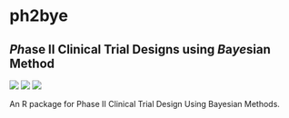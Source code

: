 # ph2bye

## *Ph*ase II Clinical Trial Designs using *B*a*ye*sian Method

[![](https://www.r-pkg.org/badges/version/ph2bye?color=orange)](https://cran.r-project.org/package=ph2bye) [![](http://cranlogs.r-pkg.org/badges/grand-total/ph2bye?color=blue)](https://cran.r-project.org/package=ph2bye) [![](https://img.shields.io/badge/lifecycle-stable-freshgreen.svg)](https://www.tidyverse.org/lifecycle/#stable)

An R package for Phase II Clinical Trial Design Using Bayesian Methods.
